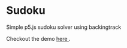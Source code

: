 # Sudoku
Simple p5.js sudoku solver using backingtrack

Checkout the demo <a href="https://isaquemelo.github.io/sudoku/index.html"> here </a>.
